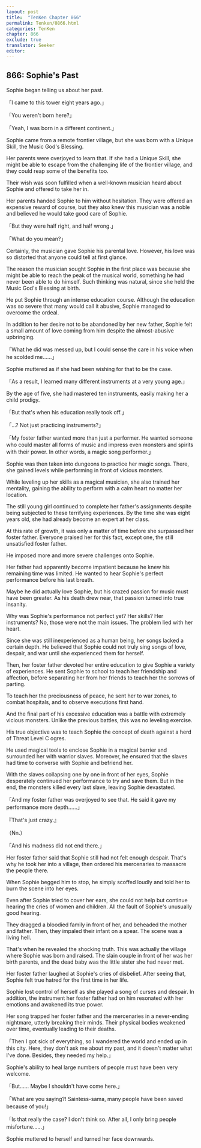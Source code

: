 ```yaml
---
layout: post
title:  "TenKen Chapter 866"
permalink: Tenken/0866.html
categories: TenKen
chapter: 866
exclude: true
translator: Seeker
editor: 
---
```

<h2>866: Sophie's Past</h2>

Sophie began telling us about her past.

「I came to this tower eight years ago.」

「You weren't born here?」

「Yeah, I was born in a different continent.」

Sophie came from a remote frontier village, but she was born with a Unique Skill, the Music God's Blessing.

Her parents were overjoyed to learn that. If she had a Unique Skill, she might be able to escape from the challenging life of the frontier village, and they could reap some of the benefits too.

Their wish was soon fulfilled when a well-known musician heard about Sophie and offered to take her in.

Her parents handed Sophie to him without hesitation. They were offered an expensive reward of course, but they also knew this musician was a noble and believed he would take good care of Sophie.

「But they were half right, and half wrong.」

「What do you mean?」

Certainly, the musician gave Sophie his parental love. However, his love was so distorted that anyone could tell at first glance.

The reason the musician sought Sophie in the first place was because she might be able to reach the peak of the musical world, something he had never been able to do himself. Such thinking was natural, since she held the Music God's Blessing at birth.

He put Sophie through an intense education course. Although the education was so severe that many would call it abusive, Sophie managed to overcome the ordeal.

In addition to her desire not to be abandoned by her new father, Sophie felt a small amount of love coming from him despite the almost-abusive upbringing.

「What he did was messed up, but I could sense the care in his voice when he scolded me……」

Sophie muttered as if she had been wishing for that to be the case.

「As a result, I learned many different instruments at a very young age.」

By the age of five, she had mastered ten instruments, easily making her a child prodigy.

「But that's when his education really took off.」

「…? Not just practicing instruments?」

「My foster father wanted more than just a performer. He wanted someone who could master all forms of music and impress even monsters and spirits with their power. In other words, a magic song performer.」

Sophie was then taken into dungeons to practice her magic songs. There, she gained levels while performing in front of vicious monsters.

While leveling up her skills as a magical musician, she also trained her mentality, gaining the ability to perform with a calm heart no matter her location.

The still young girl continued to complete her father's assignments despite being subjected to these terrifying experiences. By the time she was eight years old, she had already become an expert at her class.

At this rate of growth, it was only a matter of time before she surpassed her foster father. Everyone praised her for this fact, except one, the still unsatisfied foster father.

He imposed more and more severe challenges onto Sophie.

Her father had apparently become impatient because he knew his remaining time was limited. He wanted to hear Sophie's perfect performance before his last breath.

Maybe he did actually love Sophie, but his crazed passion for music must have been greater. As his death drew near, that passion turned into true insanity.

Why was Sophie's performance not perfect yet? Her skills? Her instruments? No, those were not the main issues. The problem lied with her heart.

Since she was still inexperienced as a human being, her songs lacked a certain depth. He believed that Sophie could not truly sing songs of love, despair, and war until she experienced them for herself.

Then, her foster father devoted her entire education to give Sophie a variety of experiences. He sent Sophie to school to teach her friendship and affection, before separating her from her friends to teach her the sorrows of parting.

To teach her the preciousness of peace, he sent her to war zones, to combat hospitals, and to observe executions first hand.

And the final part of his excessive education was a battle with extremely vicious monsters. Unlike the previous battles, this was no leveling exercise.

His true objective was to teach Sophie the concept of death against a herd of Threat Level C ogres.

He used magical tools to enclose Sophie in a magical barrier and surrounded her with warrior slaves. Moreover, he ensured that the slaves had time to converse with Sophie and befriend her.

With the slaves collapsing one by one in front of her eyes, Sophie desperately continued her performance to try and save them. But in the end, the monsters killed every last slave, leaving Sophie devastated.

「And my foster father was overjoyed to see that. He said it gave my performance more depth……」

『That's just crazy.』

（Nn.）

「And his madness did not end there.」

Her foster father said that Sophie still had not felt enough despair. That's why he took her into a village, then ordered his mercenaries to massacre the people there.

When Sophie begged him to stop, he simply scoffed loudly and told her to burn the scene into her eyes.

Even after Sophie tried to cover her ears, she could not help but continue hearing the cries of women and children. All the fault of Sophie's unusually good hearing.

They dragged a bloodied family in front of her, and beheaded the mother and father. Then, they impaled their infant on a spear. The scene was a living hell.

That's when he revealed the shocking truth. This was actually the village where Sophie was born and raised. The slain couple in front of her was her birth parents, and the dead baby was the little sister she had never met.

Her foster father laughed at Sophie's cries of disbelief. After seeing that, Sophie felt true hatred for the first time in her life.

Sophie lost control of herself as she played a song of curses and despair. In addition, the instrument her foster father had on him resonated with her emotions and awakened its true power.

Her song trapped her foster father and the mercenaries in a never-ending nightmare, utterly breaking their minds. Their physical bodies weakened over time, eventually leading to their deaths.

「Then I got sick of everything, so I wandered the world and ended up in this city. Here, they don't ask me about my past, and it doesn't matter what I've done. Besides, they needed my help.」

Sophie's ability to heal large numbers of people must have been very welcome.

「But…… Maybe I shouldn't have come here.」

「What are you saying?! Saintess-sama, many people have been saved because of you!」

「Is that really the case? I don't think so. After all, I only bring people misfortune……」

Sophie muttered to herself and turned her face downwards.




